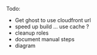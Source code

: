 
Todo:

- Get ghost to use cloudfront url
- speed up build ... use cache ?
- cleanup roles
- document manual steps
- diagram
